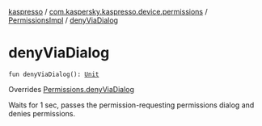 [kaspresso](../../index.md) / [com.kaspersky.kaspresso.device.permissions](../index.md) / [PermissionsImpl](index.md) / [denyViaDialog](./deny-via-dialog.md)

# denyViaDialog

`fun denyViaDialog(): `[`Unit`](https://kotlinlang.org/api/latest/jvm/stdlib/kotlin/-unit/index.html)

Overrides [Permissions.denyViaDialog](../-permissions/deny-via-dialog.md)

Waits for 1 sec, passes the permission-requesting permissions dialog and denies permissions.

